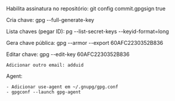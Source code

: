 Habilita assinatura no repositório: git config commit.gpgsign true

Cria chave: gpg --full-generate-key

Lista chaves (pegar ID): pg --list-secret-keys --keyid-format=long

Gera chave pública: gpg --armor --export 60AFC2230352B836

Editar chave: gpg --edit-key 60AFC2230352B836

	Adicionar outro email: adduid

Agent:

	- Adicionar use-agent em ~/.gnupg/gpg.conf
	- gpgconf --launch gpg-agent



